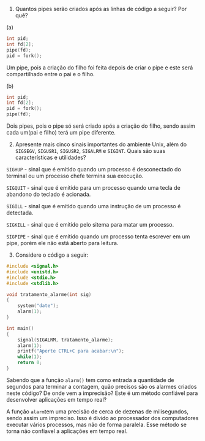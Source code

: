 1. Quantos pipes serão criados após as linhas de código a seguir? Por quê?

(a)
```C
int pid;
int fd[2];
pipe(fd);
pid = fork();
```
Um pipe, pois a criação do filho foi feita depois de criar o pipe e este será compartilhado entre o pai e o filho.

(b)
```C
int pid;
int fd[2];
pid = fork();
pipe(fd);
```
Dois pipes, pois o pipe só será criado após a criação do filho, sendo assim cada um(pai e filho) terá um pipe diferente.

2. Apresente mais cinco sinais importantes do ambiente Unix, além do `SIGSEGV`, `SIGUSR1`, `SIGUSR2`, `SIGALRM` e `SIGINT`. Quais são suas características e utilidades?

`SIGHUP` - sinal que é emitido quando um processo é desconectado do terminal ou um processo chefe termina sua execução.

`SIGQUIT` - sinal que é emitido para um processo quando uma tecla de abandono do teclado é acionada.

`SIGILL` - sinal que é emitido quando uma instrução de um processo é detectada.

`SIGKILL` - sinal que é emitido pelo sitema para matar um processo.

`SIGPIPE` - sinal que é emitido quando um processo tenta escrever em um pipe, porém ele não está aberto para leitura.

3. Considere o código a seguir:

```C
#include <signal.h>
#include <unistd.h>
#include <stdio.h>
#include <stdlib.h>

void tratamento_alarme(int sig)
{
	system("date");
	alarm(1);
}

int main()
{
	signal(SIGALRM, tratamento_alarme);
	alarm(1);
	printf("Aperte CTRL+C para acabar:\n");
	while(1);
	return 0;
}
```

Sabendo que a função `alarm()` tem como entrada a quantidade de segundos para terminar a contagem, quão precisos são os alarmes criados neste código? De onde vem a imprecisão? Este é um método confiável para desenvolver aplicações em tempo real?

A função `alarm`tem uma precisão de cerca de dezenas de milisegundos, sendo assim um impreciso. Isso é divido ao processador dos computadores executar vários processos, mas não de forma paralela. Esse método se torna não confiavel a aplicações em tempo real.
